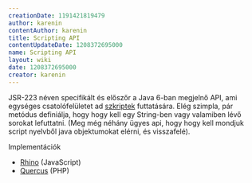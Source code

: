 ```yaml
---
creationDate: 1191421819479 
author: karenin 
contentAuthor: karenin 
title: Scripting API 
contentUpdateDate: 1208372695000 
name: Scripting API 
layout: wiki 
date: 1208372695000 
creator: karenin 
---
```

JSR-223 néven specifikált és előszőr a Java 6-ban megjelnő API, ami egységes csatolófelületet ad [szkriptek](scripting.html) futtatására. Elég szimpla, pár metódus definiálja, hogy hogy kell egy String-ben vagy valamiben lévő sorokat lefuttatni. (Meg még néhány ügyes api, hogy hogy kell mondjuk script nyelvből java objektumokat elérni, és visszafelé).

Implementációk
* [Rhino](Rhino.html) (JavaScript)
* [Quercus](Quercus.html) (PHP)
